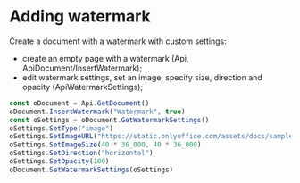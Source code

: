 # Adding watermark

Create a document with a watermark with custom settings:

- create an empty page with a watermark (Api, ApiDocument/InsertWatermark);
- edit watermark settings, set an image, specify size, direction and opacity (ApiWatermarkSettings);

```ts document-builder={"documentType": "word", "editorConfig": {"customization": {"zoom": 60}}}
const oDocument = Api.GetDocument()
oDocument.InsertWatermark("Watermark", true)
const oSettings = oDocument.GetWatermarkSettings()
oSettings.SetType("image")
oSettings.SetImageURL("https://static.onlyoffice.com/assets/docs/samples/img/onlyoffice_logo.png")
oSettings.SetImageSize(40 * 36_000, 40 * 36_000)
oSettings.SetDirection("horizontal")
oSettings.SetOpacity(100)
oDocument.SetWatermarkSettings(oSettings)
```
